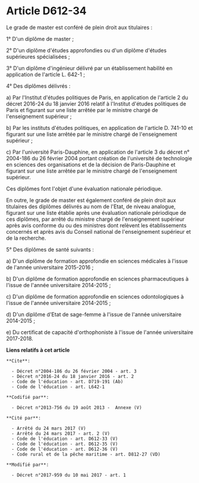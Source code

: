 # Article D612-34

Le grade de master est conféré de plein droit aux titulaires :

1° D'un diplôme de master ;

2° D'un diplôme d'études approfondies ou d'un diplôme d'études supérieures spécialisées ;

3° D'un diplôme d'ingénieur délivré par un établissement habilité en application de l'article L. 642-1 ;

4° Des diplômes délivrés :

a) Par l'Institut d'études politiques de Paris, en application de l'article 2 du décret 2016-24 du 18 janvier 2016 relatif à
l'Institut d'études politiques de Paris et figurant sur une liste arrêtée par le ministre chargé de l'enseignement
supérieur ;

b) Par les instituts d'études politiques, en application de l'article D. 741-10 et figurant sur une liste arrêtée par le
ministre chargé de l'enseignement supérieur ;

c) Par l'université Paris-Dauphine, en application de l'article 3 du décret n° 2004-186 du 26 février 2004 portant création
de l'université de technologie en sciences des organisations et de la décision de Paris-Dauphine et figurant sur une liste
arrêtée par le ministre chargé de l'enseignement supérieur.

Ces diplômes font l'objet d'une évaluation nationale périodique.

En outre, le grade de master est également conféré de plein droit aux titulaires des diplômes délivrés au nom de l'Etat, de
niveau analogue, figurant sur une liste établie après une évaluation nationale périodique de ces diplômes, par arrêté du
ministre chargé de l'enseignement supérieur après avis conforme du ou des ministres dont relèvent les établissements
concernés et après avis du Conseil national de l'enseignement supérieur et de la recherche.

5° Des diplômes de santé suivants :

a) D'un diplôme de formation approfondie en sciences médicales à l'issue de l'année universitaire 2015-2016 ;

b) D'un diplôme de formation approfondie en sciences pharmaceutiques à l'issue de l'année universitaire 2014-2015 ;

c) D'un diplôme de formation approfondie en sciences odontologiques à l'issue de l'année universitaire 2014-2015 ;

d) D'un diplôme d'Etat de sage-femme à l'issue de l'année universitaire 2014-2015 ;

e) Du certificat de capacité d'orthophoniste à l'issue de l'année universitaire 2017-2018.

**Liens relatifs à cet article**

	**Cite**:

	  - Décret n°2004-186 du 26 février 2004 - art. 3
	  - Décret n°2016-24 du 18 janvier 2016 - art. 2
	  - Code de l'éducation - art. D719-191 (Ab)
	  - Code de l'éducation - art. L642-1

	**Codifié par**:

	  - Décret n°2013-756 du 19 août 2013 -  Annexe (V)

	**Cité par**:

	  - Arrêté du 24 mars 2017 (V)
	  - Arrêté du 24 mars 2017 - art. 2 (V)
	  - Code de l'éducation - art. D612-33 (V)
	  - Code de l'éducation - art. D612-35 (V)
	  - Code de l'éducation - art. D612-36 (V)
	  - Code rural et de la pêche maritime - art. D812-27 (VD)

	**Modifié par**:

	  - Décret n°2017-959 du 10 mai 2017 - art. 1
